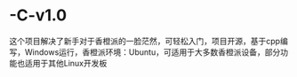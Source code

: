 # -C-v1.0
这个项目解决了新手对于香橙派的一脸茫然，可轻松入门，项目开源，基于cpp编写，Windows运行，香橙派环境：Ubuntu，可适用于大多数香橙派设备，部分功能也适用于其他Linux开发板
